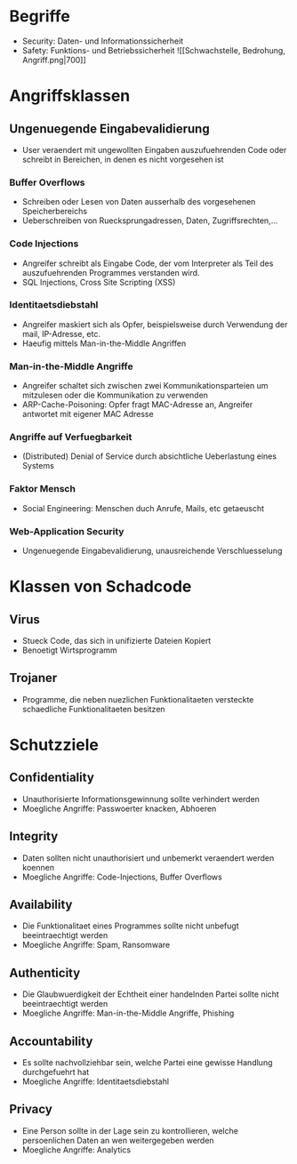# Begriffe
- Security: Daten- und Informationssicherheit
- Safety: Funktions- und Betriebssicherheit
 ![[Schwachstelle, Bedrohung, Angriff.png|700]]
# Angriffsklassen
## Ungenuegende Eingabevalidierung
- User veraendert mit ungewollten Eingaben auszufuehrenden Code oder schreibt in Bereichen, in denen es nicht vorgesehen ist
### Buffer Overflows
- Schreiben oder Lesen von Daten ausserhalb des vorgesehenen Speicherbereichs
- Ueberschreiben von Ruecksprungadressen, Daten, Zugriffsrechten,...
### Code Injections
- Angreifer schreibt als Eingabe Code, der vom Interpreter als Teil des auszufuehrenden Programmes verstanden wird. 
- SQL Injections, Cross Site Scripting (XSS)
### Identitaetsdiebstahl
- Angreifer maskiert sich als Opfer, beispielsweise durch Verwendung der mail, IP-Adresse, etc.
- Haeufig mittels Man-in-the-Middle Angriffen
### Man-in-the-Middle Angriffe
- Angreifer schaltet sich zwischen zwei Kommunikationsparteien um mitzulesen oder die Kommunikation zu verwenden
- ARP-Cache-Poisoning: Opfer fragt MAC-Adresse an, Angreifer antwortet mit eigener MAC Adresse
### Angriffe auf Verfuegbarkeit
- (Distributed) Denial of Service durch absichtliche Ueberlastung eines Systems
### Faktor Mensch 
- Social Engineering: Menschen duch Anrufe, Mails, etc getaeuscht
### Web-Application Security
- Ungenuegende Eingabevalidierung, unausreichende Verschluesselung
# Klassen von Schadcode
## Virus
- Stueck Code, das sich in unifizierte Dateien Kopiert
- Benoetigt Wirtsprogramm
## Trojaner
 - Programme, die neben nuezlichen Funktionalitaeten versteckte schaedliche Funktionalitaeten besitzen
# Schutzziele
## Confidentiality
- Unauthorisierte Informationsgewinnung sollte verhindert werden
- Moegliche Angriffe: Passwoerter knacken, Abhoeren
## Integrity
- Daten sollten nicht unauthorisiert und unbemerkt veraendert werden koennen
- Moegliche Angriffe: Code-Injections, Buffer Overflows
## Availability
- Die Funktionalitaet eines Programmes sollte nicht unbefugt beeintraechtigt werden
- Moegliche Angriffe: Spam, Ransomware
## Authenticity
- Die Glaubwuerdigkeit der Echtheit einer handelnden Partei sollte nicht beeintraechtigt werden
- Moegliche Angriffe: Man-in-the-Middle Angriffe, Phishing
## Accountability
- Es sollte nachvollziehbar sein, welche Partei eine gewisse Handlung durchgefuehrt hat
- Moegliche Angriffe: Identitaetsdiebstahl
## Privacy
- Eine Person sollte in der Lage sein zu kontrollieren, welche persoenlichen Daten an wen weitergegeben werden
- Moegliche Angriffe: Analytics
